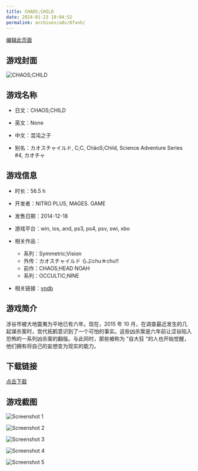 ```yaml
---
title: CHAOS;CHILD
date: 2024-01-23 19:04:52
permalink: archives/adv/8fxnh/
---
```

[编辑此页面](https://github.com/ximu/adv!/CHAOS%3BCHILD.md)

## 游戏封面

![CHAOS;CHILD](https://pan.timero.xyz/d/onedrive/img_lib_001/CHAOS;CHILD_cover.avif)


## 游戏名称

- 日文：CHAOS;CHILD
- 英文：None
- 中文：混沌之子

- 别名：カオスチャイルド, C;C, ChäoS;Child, Science Adventure Series #4, カオチャ


## 游戏信息

- 时长：56.5 h
- 开发者：NITRO PLUS, MAGES. GAME
- 发售日期：2014-12-18
- 游戏平台：win, ios, and, ps3, ps4, psv, swi, xbo
- 相关作品：
   - 系列：Symmetric;Vision
   - 外传：カオスチャイルド らぶchu☆chu!!
   - 前作：CHAOS;HEAD NOAH
   - 系列：OCCULTIC;NINE

- 相关链接：[vndb](https://vndb.org/v14018)


## 游戏简介

涉谷市被大地震夷为平地已有六年。现在，2015 年 10 月，在调查最近发生的几起谋杀案时，宫代拓鹤意识到了一个可怕的事实。这些凶杀案是六年前让涩谷陷入恐怖的一系列凶杀案的翻版。与此同时，那些被称为 "自大狂 "的人也开始觉醒，他们拥有将自己的妄想变为现实的能力。




## 下载链接

[点击下载](https://pan.timero.xyz/onedrive/adv_lib_001/CHAOS%3BCHILD)


## 游戏截图


![Screenshot 1](https://pan.timero.xyz/d/onedrive/img_lib_001/CHAOS;CHILD_Screenshot_1.avif)

![Screenshot 2](https://pan.timero.xyz/d/onedrive/img_lib_001/CHAOS;CHILD_Screenshot_2.avif)

![Screenshot 3](https://pan.timero.xyz/d/onedrive/img_lib_001/CHAOS;CHILD_Screenshot_3.avif)

![Screenshot 4](https://pan.timero.xyz/d/onedrive/img_lib_001/CHAOS;CHILD_Screenshot_4.avif)

![Screenshot 5](https://pan.timero.xyz/d/onedrive/img_lib_001/CHAOS;CHILD_Screenshot_5.avif)

